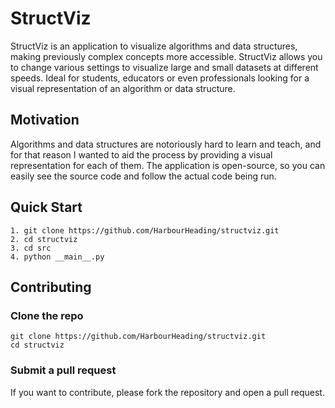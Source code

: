 # StructViz

StructViz is an application to visualize algorithms and data structures, 
making previously complex concepts more accessible. StructViz allows you to change various
settings to visualize large and small datasets at different speeds. Ideal for students, 
educators or even professionals looking for a visual representation of an algorithm or data structure.

## Motivation

Algorithms and data structures are notoriously hard to learn and teach, and for that reason I wanted
to aid the process by providing a visual representation for each of them. The application is open-source,
so you can easily see the source code and follow the actual code being run.

## Quick Start

```
1. git clone https://github.com/HarbourHeading/structviz.git
2. cd structviz
3. cd src 
4. python __main__.py
```

## Contributing

### Clone the repo

```
git clone https://github.com/HarbourHeading/structviz.git
cd structviz
```

### Submit a pull request

If you want to contribute, please fork the repository and open a pull request.